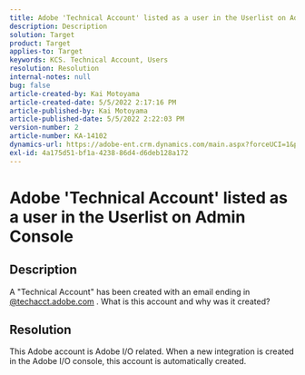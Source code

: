 ```yaml
---
title: Adobe 'Technical Account' listed as a user in the Userlist on Admin Console
description: Description
solution: Target
product: Target
applies-to: Target
keywords: KCS. Technical Account, Users
resolution: Resolution
internal-notes: null
bug: false
article-created-by: Kai Motoyama
article-created-date: 5/5/2022 2:17:16 PM
article-published-by: Kai Motoyama
article-published-date: 5/5/2022 2:22:03 PM
version-number: 2
article-number: KA-14102
dynamics-url: https://adobe-ent.crm.dynamics.com/main.aspx?forceUCI=1&pagetype=entityrecord&etn=knowledgearticle&id=37e67b0e-7ecc-ec11-a7b5-6045bd00d995
exl-id: 4a175d51-bf1a-4238-86d4-d6deb128a172
---
```

# Adobe 'Technical Account' listed as a user in the Userlist on Admin Console

## Description


A "Technical Account" has been created with an email ending in [@techacct.adobe.com](http://techacct.adobe.com) . What is this account and why was it created?


## Resolution


This Adobe account is Adobe I/O related. When a new integration is created in the Adobe I/O console, this account is automatically created.
